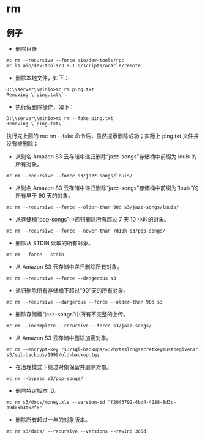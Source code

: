 # rm


## 例子
- 删除目录
```shell
mc rm --recursive --force aio/dev-tools/rpc
mc ls aio/dev-tools/3.9.1.0/scripts/oracle/remote
```

- 删除本地文件，如下：
```shell
D:\\server\\minio>mc rm ping.txt
Removing \`ping.txt\`.
```

- 执行假删除操作，如下：
```shell
D:\\server\\minio>mc rm --fake ping.txt
Removing \`ping.txt\`.
```
执行完上面的 mc rm --fake 命令后，虽然提示删除成功；实际上 ping.txt 文件并没有被删除；  

- 从别名 Amazon S3 云存储中递归删除“jazz-songs”存储桶中前缀为 louis 的所有对象。
```shell
mc rm --recursive --force s3/jazz-songs/louis/
```

- 从别名 Amazon S3 云存储中递归删除“jazz-songs”存储桶中前缀为“louis”的所有早于 90 天的对象。
```shell
mc rm --recursive --force --older-than 90d s3/jazz-songs/louis/
```

- 从存储桶“pop-songs”中递归删除所有超过 7 天 10 小时的对象。  
```shell
mc rm --recursive --force --newer-than 7d10h s3/pop-songs/
```

- 删除从 STDIN 读取的所有对象。
```shell
mc rm --force --stdin
```

- 从 Amazon S3 云存储中递归删除所有对象。
```shell
mc rm --recursive --force --dangerous s3
```

- 递归删除所有存储桶下超过“90”天的所有对象。
```shell
mc rm --recursive --dangerous --force --older-than 90d s3
```

- 删除存储桶“jazz-songs”中所有不完整的上传。  
```shell
mc rm --incomplete --recursive --force s3/jazz-songs/
```

- 从 Amazon S3 云存储中删除加密对象。
```shell
mc rm --encrypt-key "s3/sql-backups/=32byteslongsecretkeymustbegiven1" s3/sql-backups/1999/old-backup.tgz
```

- 在治理模式下绕过对象保留并删除对象。
```shell
mc rm --bypass s3/pop-songs/
```

- 删除特定版本 ID。
```shell
mc rm s3/docs/money.xls --version-id "f20f3792-4bd4-4288-8d3c-b9d05b3b62f6"
```

- 删除所有超过一年的对象版本。
```shell
mc rm s3/docs/ --recursive --versions --rewind 365d
```
